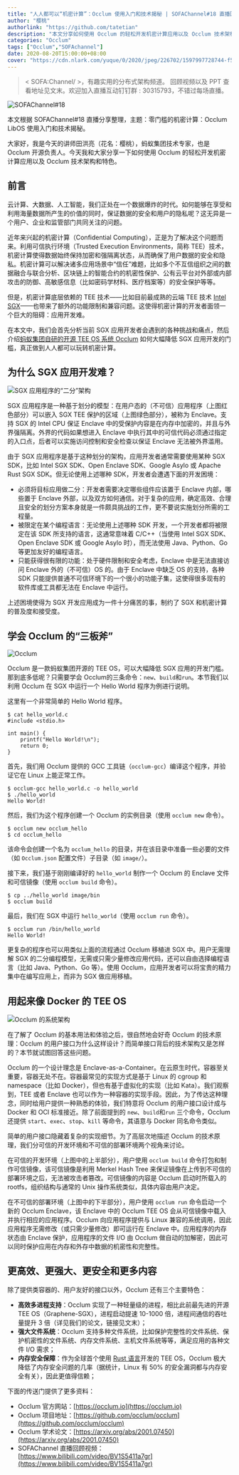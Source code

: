 ```yaml
---
title: "人人都可以“机密计算”：Occlum 使用入门和技术揭秘 | SOFAChannel#18 直播回顾"
author: "樱桃"
authorlink: "https://github.com/tatetian"
description: "本文分享如何使用 Occlum 的轻松开发机密计算应用以及 Occlum 技术架构和特色。"
categories: "Occlum"
tags: ["Occlum","SOFAchannel"]
date: 2020-08-20T15:00:00+08:00
cover: "https://cdn.nlark.com/yuque/0/2020/jpeg/226702/1597997728744-f5ed8ba3-8900-42ea-8455-ce76b3af0e8c.jpeg"
---
```


> < SOFA:Channel/ >，有趣实用的分布式架构频道。
> 回顾视频以及 PPT 查看地址见文末。欢迎加入直播互动钉钉群 : 30315793，不错过每场直播。

![SOFAChannel#18](https://cdn.nlark.com/yuque/0/2020/jpeg/226702/1597833229151-66c041ef-9d50-4ea5-ab38-0e7b2d016bd3.jpeg)

本文根据 SOFAChannel#18 直播分享整理，主题：零门槛的机密计算：Occlum LibOS 使用入门和技术揭秘。

大家好，我是今天的讲师田洪亮（花名：樱桃），蚂蚁集团技术专家，也是 Occlum 开源负责人。今天我和大家分享一下如何使用 Occlum 的轻松开发机密计算应用以及 Occlum 技术架构和特色。

## 前言

云计算、大数据、人工智能，我们正处在一个数据爆炸的时代。如何能够在享受和利用海量数据所产生的价值的同时，保证数据的安全和用户的隐私呢？这无异是一个用户、企业和监管部门共同关注的问题。

近年来兴起的机密计算（Confidential Computing），正是为了解决这个问题而来。利用可信执行环境（Trusted Execution Environments，简称 TEE）技术，机密计算使得数据始终保持加密和强隔离状态，从而确保了用户数据的安全和隐私。机密计算可以解决诸多应用场景中“信任”难题，比如多个不互信组织之间的数据融合与联合分析、区块链上的智能合约的机密性保护、公有云平台对外部或内部攻击的防御、高敏感信息（比如密码学材料、医疗档案等）的安全保护等等。

但是，机密计算底层依赖的 TEE 技术——比如目前最成熟的云端 TEE 技术 [Intel SGX](https://software.intel.com/content/www/us/en/develop/topics/software-guard-extensions.html)——也带来了额外的功能限制和兼容问题。这使得机密计算的开发者面领一个巨大的阻碍：应用开发难。

在本文中，我们会首先分析当前 SGX 应用开发者会遇到的各种挑战和痛点，然后介绍[蚂蚁集团自研的开源 TEE OS 系统 Occlum](https://github.com/occlum/occlum) 如何大幅降低 SGX 应用开发的门槛，真正做到人人都可以玩转机密计算。

## 为什么 SGX 应用开发难？

![SGX 应用程序的“二分”架构](https://cdn.nlark.com/yuque/0/2020/png/226702/1597833229130-d7911652-fb6c-4d52-8a3f-1b9a1612da9e.png)

SGX 应用程序是一种基于划分的模型：在用户态的（不可信）应用程序（上图红色部分）可以嵌入 SGX TEE 保护的区域（上图绿色部分），被称为 Enclave。支持 SGX 的 Intel CPU 保证 Enclave 中的受保护内容是在内存中加密的，并且与外界强隔离。外界的代码如果想进入 Enclave 中执行其中的可信代码必须通过指定的入口点，后者可以实施访问控制和安全检查以保证 Enclave 无法被外界滥用。

由于 SGX 应用程序是基于这种划分的架构，应用开发者通常需要使用某种 SGX SDK，比如 Intel SGX SDK、Open Enclave SDK、Google Asylo 或 Apache Rust SGX SDK。但无论使用上述哪种 SDK，开发者会遭遇下面的开发困境：

- 必须将目标应用做二分：开发者需要决定哪些组件应该置于 Enclave 内部，哪些置于 Enclave 外部，以及双方如何通信。对于复杂的应用，确定高效、合理且安全的划分方案本身就是一件颇具挑战的工作，更不要说实施划分所需的工程量。
- 被限定在某个编程语言：无论使用上述哪种 SDK 开发，一个开发者都将被限定在该 SDK 所支持的语言，这通常意味着 C/C++（当使用 Intel SGX SDK、Open Enclave SDK 或 Google Asylo 时），而无法使用 Java、Python、Go 等更加友好的编程语言。
- 只能获得很有限的功能：处于硬件限制和安全考虑，Enclave 中是无法直接访问 Enclave 外的（不可信）OS 的。由于 Enclave 中缺乏 OS 的支持，各种 SDK 只能提供普通不可信环境下的一个很小的功能子集，这使得很多现有的软件库或工具都无法在 Enclave 中运行。

上述困境使得为 SGX 开发应用成为一件十分痛苦的事，制约了 SGX 和机密计算的普及度和接受度。

## 学会 Occlum 的“三板斧”

![Occlum](https://cdn.nlark.com/yuque/0/2020/png/226702/1597833229145-cdaf1baf-3016-4cc1-8366-6e3b9d905855.png)

Occlum 是一款蚂蚁集团开源的 TEE OS，可以大幅降低 SGX 应用的开发门槛。那到底多低呢？只需要学会 Occlum的三条命令：`new`、`build`和`run`。本节我们以利用 Occlum 在 SGX 中运行一个 Hello World 程序为例进行说明。

这里有一个非常简单的 Hello World 程序。

```
$ cat hello_world.c
#include <stdio.h>

int main() {
    printf("Hello World!\n");
    return 0;
}
```

首先，我们用 Occlum 提供的 GCC 工具链（`occlum-gcc`）编译这个程序，并验证它在 Linux 上能正常工作。

```
$ occlum-gcc hello_world.c -o hello_world
$ ./hello_world
Hello World!
```

然后，我们为这个程序创建一个 Occlum 的实例目录（使用 `occlum new` 命令）。

```
$ occlum new occlum_hello
$ cd occlum_hello
```

该命令会创建一个名为 `occlum_hello` 的目录，并在该目录中准备一些必要的文件（如 `Occlum.json` 配置文件）子目录（如 `image/`）。

接下来，我们基于刚刚编译好的 `hello_world` 制作一个 Occlum 的 Enclave 文件和可信镜像（使用 `occlum build` 命令）。

```
$ cp ../hello_world image/bin
$ occlum build
```

最后，我们在 SGX 中运行 `hello_world`（使用 `occlum run` 命令）。

```
$ occlum run /bin/hello_world
Hello World!
```

更复杂的程序也可以用类似上面的流程通过 Occlum 移植进 SGX 中。用户无需理解 SGX 的二分编程模型，无需或只需少量修改应用代码，还可以自由选择编程语言（比如 Java、Python、Go 等）。使用 Occlum，应用开发者可以将宝贵的精力集中在编写应用上，而非为 SGX 做应用移植。

## 用起来像 Docker 的 TEE OS

![Occlum 的系统架构](https://cdn.nlark.com/yuque/0/2020/png/226702/1597833229164-aa6745a5-00a6-4c0d-94a5-c52990e7b349.png)

在了解了 Occlum 的基本用法和体验之后，很自然地会好奇 Occlum 的技术原理：Occlum 的用户接口为什么这样设计？而简单接口背后的技术架构又是怎样的？本节就试图回答这些问题。

Occlum 的一个设计理念是 Enclave-as-a-Container。在云原生时代，容器至关重要，容器无处不在。容器最常见的实现方式是基于 Linux 的 cgroup 和 namespace（比如 Docker），但也有基于虚拟化的实现（比如 Kata）。我们观察到，TEE 或者 Enclave 也可以作为一种容器的实现手段。因此，为了传达这种理念，同时给用户提供一种熟悉的体验，我们特意将 Occlum 的用户接口设计成与 Docker 和 OCI 标准接近。除了前面提到的 `new`、`build`和`run` 三个命令，Occlum 还提供 `start`、`exec`、`stop`、`kill` 等命令，其语意与 Docker 同名命令类似。

简单的用户接口隐藏着复杂的实现细节。为了高层次地描述 Occlum 的技术原理，我们分可信的开发环境和不可信的部署环境两个视角来讨论。

在可信的开发环境（上图中的上半部分），用户使用 `occlum build` 命令打包和制作可信镜像，该可信镜像是利用 Merkel Hash Tree 来保证镜像在上传到不可信的部署环境之后，无法被攻击者篡改。可信镜像的内容是 Occlum 启动时所载入的 rootfs，组织结构与通常的 Unix 操作系统类似，具体内容由用户决定。

在不可信的部署环境（上图中的下半部分），用户使用 `occlum run` 命令启动一个新的 Occlum Enclave，该 Enclave 中的 Occlum TEE OS 会从可信镜像中载入并执行相应的应用程序。Occlum 向应用程序提供与 Linux 兼容的系统调用，因此应用程序无需修改（或只需少量修改）即可运行在 Enclave 中。应用程序的内存状态由 Enclave 保护，应用程序的文件 I/O 由 Occlum 做自动的加解密，因此可以同时保护应用在内存和外存中数据的机密性和完整性。

## 更高效、更强大、更安全和更多内容

除了提供类容器的、用户友好的接口以外，Occlum 还有三个主要特色：

- **高效多进程支持**：Occlum 实现了一种轻量级的进程，相比此前最先进的开源 TEE OS（Graphene-SGX），进程启动提速 10-1000 倍，进程间通信的吞吐量提升 3 倍（详见我们的论文，链接见文末）；
- **强大文件系统**：Occlum 支持多种文件系统，比如保护完整性的文件系统、保护机密性的文件系统、内存文件系统、主机文件系统等等，满足应用的各种文件 I/O 需求；
- **内存安全保障**：作为全球首个使用 [Rust 语言](https://www.rust-lang.org/)开发的 TEE OS，Occlum 极大降低了内存安全问题的几率（据统计，Linux 有 50% 的安全漏洞都与内存安全有关），因此更值得信赖；

下面的传送门提供了更多资料：

- Occlum 官方网站：[https://occlum.io](https://occlum.io)
- Occlum 项目地址：[https://github.com/occlum/occlum](https://github.com/occlum/occlum)
- Occlum 学术论文：[https://arxiv.org/abs/2001.07450](https://arxiv.org/abs/2001.07450)
- SOFAChannel 直播回顾视频：[https://www.bilibili.com/video/BV1S5411a7gr](https://www.bilibili.com/video/BV1S5411a7gr)
